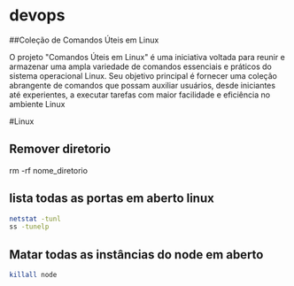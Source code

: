 # devops
##Coleção de Comandos Úteis em Linux

O projeto "Comandos Úteis em Linux" é uma iniciativa voltada para reunir e armazenar uma ampla variedade de comandos essenciais e práticos do sistema operacional Linux. Seu objetivo principal é fornecer uma coleção abrangente de comandos que possam auxiliar usuários, desde iniciantes até experientes, a executar tarefas com maior facilidade e eficiência no ambiente Linux

#Linux

## Remover diretorio 
rm -rf nome_diretorio

## lista todas as portas em aberto linux
```sh
netstat -tunl
ss -tunelp
```
## Matar todas as instâncias do node em aberto
```sh
killall node
```


